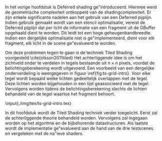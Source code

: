 In het vorige hoofdstuk is Deferred shading ge\"introduceerd. Hiermee werd de 
geometrische complexiteit ontkoppeld van de shadingcomplexiteit. Er zijn enkele
significante nadelen aan het gebruik van een Deferred pijplijn. Indien gebruik
gemaakt wordt van een stencil optimalisatie, vereist de Deferred pijplijn dat
per licht de informatie van een fragment uit de GBuffer opgehaald dient te 
worden. Dit leidt tot een hoge geheugenbandbreedte. Indien een dergelijke 
optimalisatie niet is ge\"implementeerd, dient voor elk fragment, elk licht in
de scene ge\"evalueerd te worden. 

Om deze problemen tegen te gaan is de techniek Tiled Shading voorgesteld.\cite{olsson2011tiled}
Het achterliggende idee is om het zichtveld onder te verdelen in tegels 
bestaande uit $n\times n$ pixels, voordat de belichtingsberekening wordt 
uitgevoerd. Een voorbeeld van een dergelijke onderverdeling is weergegeven in 
figuur \ref{fig:ts-grid-intro}. Voor elke tegel wordt bepaald welke lichten gedeeltelijk 
overlappen met de tegel. Deze lichten worden bijgehouden in een lijst 
geassocieerd met de tegel. Vervolgens worden tijdens de belichtingsberekening 
slechts de lichten behandeld van de tegel waartoe het fragment behoort. 

\input{./img/tex/ts-grid-intro.tex}

In dit hoofdstuk wordt de Tiled Shading techniek verder toegelicht. Eerst zal
de achterliggende theorie behandeld worden. Vervolgens zal ingegaan worden op
het algoritme en de bijbehorende datastructuren. Als laatste wordt de 
implementatie ge\"evalueerd aan de hand van de drie testscenes en vergeleken
met de na\"ieve shaders.

